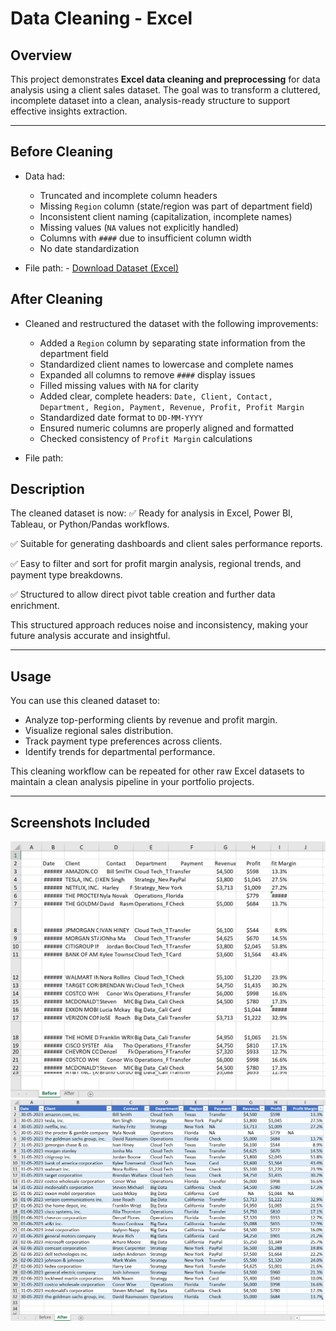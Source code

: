 # Data Cleaning - Excel

## Overview

This project demonstrates **Excel data cleaning and preprocessing** for data analysis using a client sales dataset. The goal was to transform a cluttered, incomplete dataset into a clean, analysis-ready structure to support effective insights extraction.

---

## Before Cleaning

* Data had:

  * Truncated and incomplete column headers
  * Missing `Region` column (state/region was part of department field)
  * Inconsistent client naming (capitalization, incomplete names)
  * Missing values (`NA` values not explicitly handled)
  * Columns with `####` due to insufficient column width
  * No date standardization

* File path: - [Download Dataset (Excel)](Data%20Cleaning%20-%20Client%20dataset.xlsx)


## After Cleaning

* Cleaned and restructured the dataset with the following improvements:

  * Added a `Region` column by separating state information from the department field
  * Standardized client names to lowercase and complete names
  * Expanded all columns to remove `####` display issues
  * Filled missing values with `NA` for clarity
  * Added clear, complete headers: `Date, Client, Contact, Department, Region, Payment, Revenue, Profit, Profit Margin`
  * Standardized date format to `DD-MM-YYYY`
  * Ensured numeric columns are properly aligned and formatted
  * Checked consistency of `Profit Margin` calculations

* File path:


## Description

The cleaned dataset is now:
✅ Ready for analysis in Excel, Power BI, Tableau, or Python/Pandas workflows.

✅ Suitable for generating dashboards and client sales performance reports.

✅ Easy to filter and sort for profit margin analysis, regional trends, and payment type breakdowns.

✅ Structured to allow direct pivot table creation and further data enrichment.

This structured approach reduces noise and inconsistency, making your future analysis accurate and insightful.

---

## Usage

You can use this cleaned dataset to:

* Analyze top-performing clients by revenue and profit margin.
* Visualize regional sales distribution.
* Track payment type preferences across clients.
* Identify trends for departmental performance.

This cleaning workflow can be repeated for other raw Excel datasets to maintain a clean analysis pipeline in your portfolio projects.

---

## Screenshots Included

![Before Cleaning](Before%20Cleaning.png)
![After Cleaning](After%20Cleaning.png)
